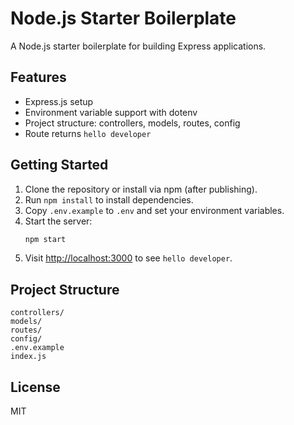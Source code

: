 # Node.js Starter Boilerplate

A Node.js starter boilerplate for building Express applications.

## Features
- Express.js setup
- Environment variable support with dotenv
- Project structure: controllers, models, routes, config
- Route returns `hello developer`

## Getting Started

1. Clone the repository or install via npm (after publishing).
2. Run `npm install` to install dependencies.
3. Copy `.env.example` to `.env` and set your environment variables.
4. Start the server:
   ```sh
   npm start
   ```
5. Visit [http://localhost:3000](http://localhost:3000) to see `hello developer`.

## Project Structure
```
controllers/
models/
routes/
config/
.env.example
index.js
```

## License
MIT
